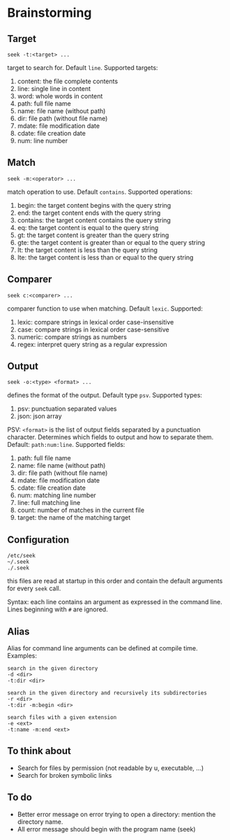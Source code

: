 # Brainstorming

## Target
    seek -t:<target> ...
target to search for. Default `line`. Supported targets:
1. content: the file complete contents
1. line: single line in content
1. word: whole words in content
1. path: full file name
1. name: file name (without path)
1. dir: file path (without file name)
1. mdate: file modification date
1. cdate: file creation date
1. num: line number

## Match
    seek -m:<operator> ...
match operation to use. Default `contains`. Supported operations:
1. begin: the target content begins with the query string
1. end: the target content ends with the query string
1. contains: the target content contains the query string
1. eq: the target content is equal to the query string
1. gt: the target content is greater than the query string
1. gte: the target content is greater than or equal to the query string
1. lt: the target content is less than the query string
1. lte: the target content is less than or equal to the query string

## Comparer
    seek c:<comparer> ...
comparer function to use when matching. Default `lexic`. Supported:
1. lexic: compare strings in lexical order case-insensitive 
1. case: compare strings in lexical order case-sensitive
1. numeric: compare strings as numbers
1. regex: interpret query string as a regular expression

## Output
    seek -o:<type> <format> ...
defines the format of the output. Default type `psv`. Supported types:
1. psv: punctuation separated values
1. json: json array

PSV: `<format>` is the list of output fields separated by a punctuation character. Determines which fields to output and how to separate them. Default: `path:num:line`. Supported fields:
1. path: full file name
1. name: file name (without path)
1. dir: file path (without file name)
1. mdate: file modification date
1. cdate: file creation date
1. num: matching line number
1. line: full matching line 
1. count: number of matches in the current file
1. target: the name of the matching target

## Configuration
    /etc/seek
    ~/.seek
    ./.seek
this files are read at startup in this order and contain the default arguments for every `seek` call. 

Syntax: each line contains an argument as expressed in the command line.
Lines beginning with `#` are ignored.

## Alias
Alias for command line arguments can be defined at compile time.
Examples: 

    search in the given directory
    -d <dir>
    -t:dir <dir>

    search in the given directory and recursively its subdirectories
    -r <dir>
    -t:dir -m:begin <dir>

    search files with a given extension
    -e <ext>
    -t:name -m:end <ext>

## To think about
- Search for files by permission (not readable by u, executable, ...)
- Search for broken symbolic links

## To do
- Better error message on error trying to open a directory: mention the directory name.
- All error message should begin with the program name (seek)
